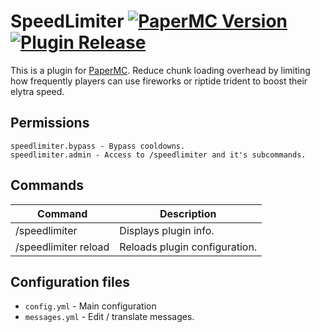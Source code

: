 # SpeedLimiter [![PaperMC Version][Badge-PaperVersion]][PaperMC-URL] [![Plugin Release][Badge-Release]][Release-URL]

[Badge-PaperVersion]: https://img.shields.io/badge/PaperMC-1.17.1-blue?style=for-the-badge
[PaperMC-URL]: https://papermc.io
[Badge-Release]: https://img.shields.io/badge/Plugin_Version-1.2.0-green?style=for-the-badge
[Release-URL]: https://github.com/fabianmakila/SpeedLimiter/releases

This is a plugin for [PaperMC](https://papermc.io).
Reduce chunk loading overhead by limiting how frequently players can use fireworks or riptide trident to boost their elytra speed.

## Permissions
```
speedlimiter.bypass - Bypass cooldowns.
speedlimiter.admin - Access to /speedlimiter and it's subcommands.
```

## Commands
Command | Description
--- | ---
/speedlimiter|Displays plugin info.
/speedlimiter reload|Reloads plugin configuration.

## Configuration files
- `config.yml` - Main configuration
- `messages.yml` - Edit / translate messages.